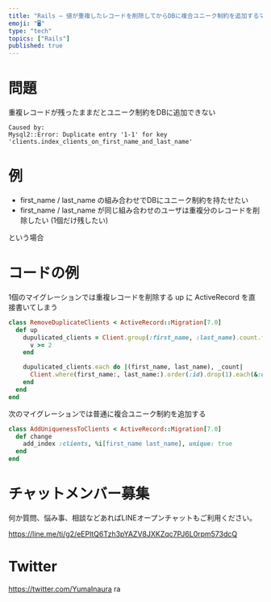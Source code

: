 ```yaml
---
title: "Rails – 値が重複したレコードを削除してからDBに複合ユニーク制約を追加するマイグレーションの例"
emoji: "🖥"
type: "tech"
topics: ["Rails"]
published: true
---
```


# 問題

重複レコードが残ったままだとユニーク制約をDBに追加できない

```
Caused by:
Mysql2::Error: Duplicate entry '1-1' for key 'clients.index_clients_on_first_name_and_last_name'
```

# 例

- first_name / last_name の組み合わせでDBにユニーク制約を持たせたい
- first_name / last_name が同じ組み合わせのユーザは重複分のレコードを削除したい (1個だけ残したい)

という場合

# コードの例

1個のマイグレーションでは重複レコードを削除する
up に ActiveRecord を直接書いてしまう


```rb
class RemoveDuplicateClients < ActiveRecord::Migration[7.0]
  def up
    dupulicated_clients = Client.group(:first_name, :last_name).count.filter do |_k, v|
      v >= 2
    end

    dupulicated_clients.each do |(first_name, last_name), _count|
      Client.where(first_name:, last_name:).order(:id).drop(1).each(&:destroy)
    end
  end
end
```

次のマイグレーションでは普通に複合ユニーク制約を追加する

```rb
class AddUniquenessToClients < ActiveRecord::Migration[7.0]
  def change
    add_index :clients, %i[first_name last_name], unique: true
  end
end
```


# チャットメンバー募集


何か質問、悩み事、相談などあればLINEオープンチャットもご利用ください。

https://line.me/ti/g2/eEPltQ6Tzh3pYAZV8JXKZqc7PJ6L0rpm573dcQ


# Twitter

https://twitter.com/YumaInaura
ra

